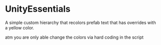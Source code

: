 # UnityEssentials
A simple custom hierarchy that recolors prefab text that has overrides with a yellow color.

atm you are only able change the colors via hard coding in the script
